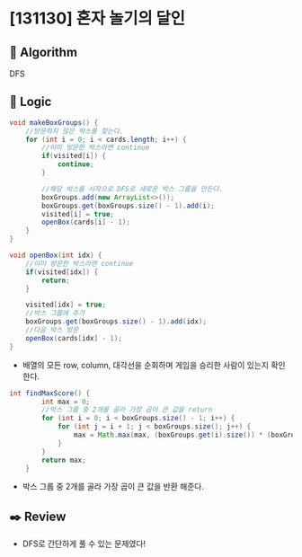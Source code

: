 # [131130] 혼자 놀기의 달인

## :pushpin: **Algorithm**

DFS

## :round_pushpin: **Logic**

```java
void makeBoxGroups() {
    //방문하지 않은 박스를 찾는다.
    for (int i = 0; i < cards.length; i++) {
        //이미 방문한 박스라면 continue
        if(visited[i]) {
            continue;
        }

        //해당 박스를 시작으로 DFS로 새로운 박스 그룹을 만든다.
        boxGroups.add(new ArrayList<>());
        boxGroups.get(boxGroups.size() - 1).add(i);
        visited[i] = true;
        openBox(cards[i] - 1);
    }
}

void openBox(int idx) {
    //이미 방문한 박스라면 continue
    if(visited[idx]) {
        return;
    }

    visited[idx] = true;
    //박스 그룹에 추가
    boxGroups.get(boxGroups.size() - 1).add(idx);
    //다음 박스 방문
    openBox(cards[idx] - 1);
}
```

- 배열의 모든 row, column, 대각선을 순회하며 게임을 승리한 사람이 있는지 확인한다.

```java
int findMaxScore() {
        int max = 0;
        //박스 그룹 중 2개를 골라 가장 곱이 큰 값을 return
        for (int i = 0; i < boxGroups.size() - 1; i++) {
            for (int j = i + 1; j < boxGroups.size(); j++) {
                max = Math.max(max, (boxGroups.get(i).size()) * (boxGroups.get(j).size()));
            }
        }
        return max;
    }
```

- 박스 그룹 중 2개를 골라 가장 곱이 큰 값을 반환 해준다.

## :black_nib: **Review**

- DFS로 간단하게 풀 수 있는 문제였다!
